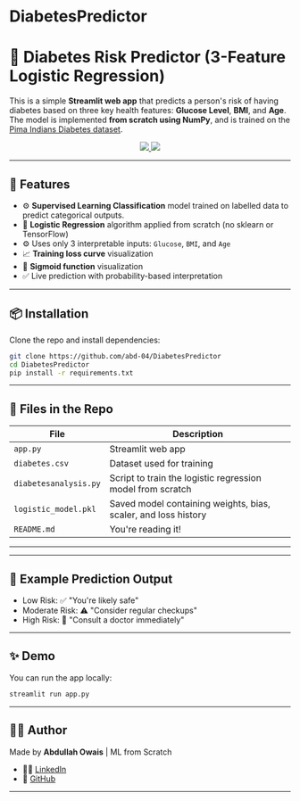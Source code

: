 # DiabetesPredictor


# 🧪 Diabetes Risk Predictor (3-Feature Logistic Regression)

This is a simple **Streamlit web app** that predicts a person's risk of having diabetes based on three key health features: **Glucose Level**, **BMI**, and **Age**. The model is implemented **from scratch using NumPy**, and is trained on the [Pima Indians Diabetes dataset](https://www.kaggle.com/datasets/uciml/pima-indians-diabetes-database).

<div align="center">
    <a href="https://www.linkedin.com/in/abdullah-owais-23750920b" target="_blank">
        <img src="https://img.shields.io/badge/-LinkedIn-blue?logo=linkedin&style=flat-square">
    </a>
    <a href="https://github.com/abd-04" target="_blank">
        <img src="https://img.shields.io/badge/-GitHub-black?logo=github&style=flat-square">
    </a>
</div>

---

## 🚀 Features

* ⚙️ **Supervised Learning Classification** model trained on labelled data to predict categorical outputs.
* 🔢 **Logistic Regression** algorithm applied from scratch (no sklearn or TensorFlow)
* ⚙️ Uses only 3 interpretable inputs: `Glucose`, `BMI`, and `Age`
* 📈 **Training loss curve** visualization
* 🧠 **Sigmoid function** visualization
* ✅ Live prediction with probability-based interpretation
  

---

## 📦 Installation

Clone the repo and install dependencies:

```bash
git clone https://github.com/abd-04/DiabetesPredictor
cd DiabetesPredictor
pip install -r requirements.txt
```

---

## 📁 Files in the Repo

| File                 | Description                                                    |
| -------------------- | -------------------------------------------------------------- |
| `app.py`             | Streamlit web app                                              |
| `diabetes.csv`       | Dataset used for training                                      |
| `diabetesanalysis.py`| Script to train the logistic regression model from scratch     |
| `logistic_model.pkl` | Saved model containing weights, bias, scaler, and loss history |
| `README.md`          | You're reading it!                                             |

---

---


## 🔮 Example Prediction Output

* Low Risk: ✅ "You're likely safe"
* Moderate Risk: ⚠️ "Consider regular checkups"
* High Risk: 🚨 "Consult a doctor immediately"

---

## ✨ Demo

You can run the app locally:

```bash
streamlit run app.py
```

    
---

## 👨‍💻 Author

Made by **Abdullah Owais** | ML from Scratch

* 🧑‍💼 [LinkedIn](https://www.linkedin.com/in/abdullah-owais-23750920b)
* 🐙 [GitHub](https://github.com/abd-04)

---


